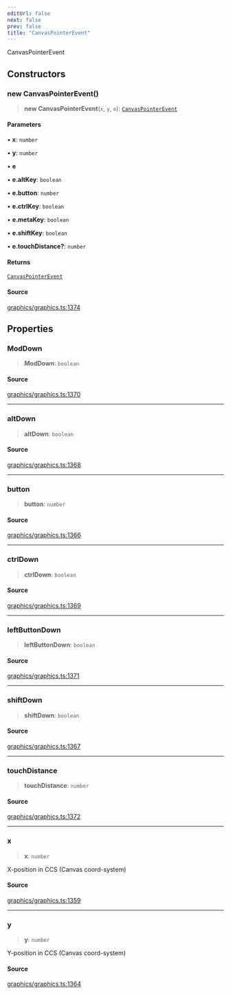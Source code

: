 ```yaml
---
editUrl: false
next: false
prev: false
title: "CanvasPointerEvent"
---
```


CanvasPointerEvent

## Constructors

### new CanvasPointerEvent()

> **new CanvasPointerEvent**(`x`, `y`, `e`): [`CanvasPointerEvent`](/api-core/classes/canvaspointerevent/)

#### Parameters

• **x**: `number`

• **y**: `number`

• **e**

• **e.altKey**: `boolean`

• **e.button**: `number`

• **e.ctrlKey**: `boolean`

• **e.metaKey**: `boolean`

• **e.shiftKey**: `boolean`

• **e.touchDistance?**: `number`

#### Returns

[`CanvasPointerEvent`](/api-core/classes/canvaspointerevent/)

#### Source

[graphics/graphics.ts:1374](https://github.com/dgmjs/dgmjs/blob/c296d113d513e412f08f9016159ca40d11e704cd/packages/core/src/graphics/graphics.ts#L1374)

## Properties

### ModDown

> **ModDown**: `boolean`

#### Source

[graphics/graphics.ts:1370](https://github.com/dgmjs/dgmjs/blob/c296d113d513e412f08f9016159ca40d11e704cd/packages/core/src/graphics/graphics.ts#L1370)

***

### altDown

> **altDown**: `boolean`

#### Source

[graphics/graphics.ts:1368](https://github.com/dgmjs/dgmjs/blob/c296d113d513e412f08f9016159ca40d11e704cd/packages/core/src/graphics/graphics.ts#L1368)

***

### button

> **button**: `number`

#### Source

[graphics/graphics.ts:1366](https://github.com/dgmjs/dgmjs/blob/c296d113d513e412f08f9016159ca40d11e704cd/packages/core/src/graphics/graphics.ts#L1366)

***

### ctrlDown

> **ctrlDown**: `boolean`

#### Source

[graphics/graphics.ts:1369](https://github.com/dgmjs/dgmjs/blob/c296d113d513e412f08f9016159ca40d11e704cd/packages/core/src/graphics/graphics.ts#L1369)

***

### leftButtonDown

> **leftButtonDown**: `boolean`

#### Source

[graphics/graphics.ts:1371](https://github.com/dgmjs/dgmjs/blob/c296d113d513e412f08f9016159ca40d11e704cd/packages/core/src/graphics/graphics.ts#L1371)

***

### shiftDown

> **shiftDown**: `boolean`

#### Source

[graphics/graphics.ts:1367](https://github.com/dgmjs/dgmjs/blob/c296d113d513e412f08f9016159ca40d11e704cd/packages/core/src/graphics/graphics.ts#L1367)

***

### touchDistance

> **touchDistance**: `number`

#### Source

[graphics/graphics.ts:1372](https://github.com/dgmjs/dgmjs/blob/c296d113d513e412f08f9016159ca40d11e704cd/packages/core/src/graphics/graphics.ts#L1372)

***

### x

> **x**: `number`

X-position in CCS (Canvas coord-system)

#### Source

[graphics/graphics.ts:1359](https://github.com/dgmjs/dgmjs/blob/c296d113d513e412f08f9016159ca40d11e704cd/packages/core/src/graphics/graphics.ts#L1359)

***

### y

> **y**: `number`

Y-position in CCS (Canvas coord-system)

#### Source

[graphics/graphics.ts:1364](https://github.com/dgmjs/dgmjs/blob/c296d113d513e412f08f9016159ca40d11e704cd/packages/core/src/graphics/graphics.ts#L1364)
